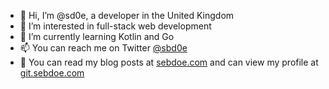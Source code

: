 <!--![My GitHub stats](https://github-readme-stats.vercel.app/api?username=sd0e&show_icons=true&theme=radical)
[![Top Langs](https://github-readme-stats.vercel.app/api/top-langs/?username=sd0e&layout=compact&theme=radical)](https://github.com/anuraghazra/github-readme-stats)-->


- 👋 Hi, I’m @sd0e, a developer in the United Kingdom
- 👀 I’m interested in full-stack web development
- 🌱 I’m currently learning Kotlin and Go
- 📫 You can reach me on Twitter [@sbd0e](https://twitter.com/sbd0e)
- 📕 You can read my blog posts at [sebdoe.com](https://sebdoe.com/) and can view my profile at [git.sebdoe.com](https://git.sebdoe.com/)
